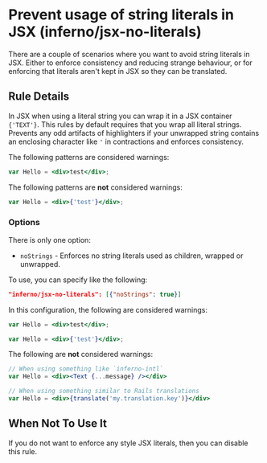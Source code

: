 # Prevent usage of string literals in JSX (inferno/jsx-no-literals)

There are a couple of scenarios where you want to avoid string literals in JSX.  Either to enforce consistency and reducing strange behaviour, or for enforcing that literals aren't kept in JSX so they can be translated.

## Rule Details

In JSX when using a literal string you can wrap it in a JSX container `{'TEXT'}`. This rules by default requires that you wrap all literal strings.
Prevents any odd artifacts of highlighters if your unwrapped string contains an enclosing character like `'` in contractions and enforces consistency.

The following patterns are considered warnings:

```jsx
var Hello = <div>test</div>;
```

The following patterns are **not** considered warnings:

```jsx
var Hello = <div>{'test'}</div>;
```

### Options

There is only one option:

* `noStrings` - Enforces no string literals used as children, wrapped or unwrapped.

To use, you can specify like the following:

```json
"inferno/jsx-no-literals": [{"noStrings": true}]
```

In this configuration, the following are considered warnings:

```jsx
var Hello = <div>test</div>;
```

```jsx
var Hello = <div>{'test'}</div>;
```

The following are **not** considered warnings:

```jsx
// When using something like `inferno-intl`
var Hello = <div><Text {...message} /></div>
```

```jsx
// When using something similar to Rails translations
var Hello = <div>{translate('my.translation.key')}</div>
```

## When Not To Use It

If you do not want to enforce any style JSX literals, then you can disable this rule.
